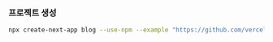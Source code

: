### 프로젝트 생성

```bash
npx create-next-app blog --use-npm --example "https://github.com/vercel/next-learn/tree/main/basics/learn-starter"
```
